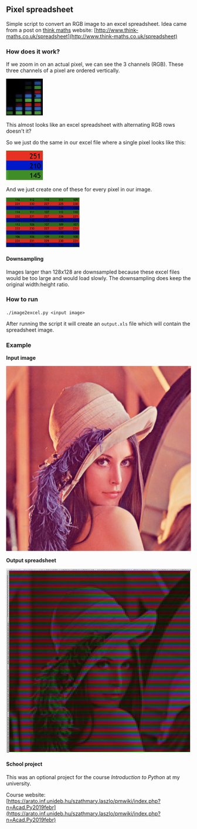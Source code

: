 ## Pixel spreadsheet

Simple script to convert an RGB image to an excel spreadsheet. Idea came from a post on [think maths](http://www.think-maths.co.uk/) website: [http://www.think-maths.co.uk/spreadsheet](http://www.think-maths.co.uk/spreadsheet)

### How does it work?

If we zoom in on an actual pixel, we can see the 3 channels (RGB). These three channels of a pixel are ordered vertically.

<img src="imgs/actualpixels.png" width=100 height=100>

This almost looks like an excel spreadsheet with alternating RGB rows doesn't it?

So we just do the same in our excel file where a single pixel looks like this:

<img src="imgs/apixelinexcel.png" width=100>

And we just create one of these for every pixel in our image.

<img src="imgs/pixinex.png" width=200>


#### Downsampling

Images larger than 128x128 are downsampled because these excel files would be too large and would load slowly. The downsampling does keep the original width:height ratio.

### How to run

`./image2excel.py <input image>`

After running the script it will create an `output.xls` file which will contain the spreadsheet image.

### Example

**Input image**

![](./imgs/lena.png)

**Output spreadsheet**

![](./imgs/lenaexcel.JPG)

#### School project

This was an optional project for the course *Introduction to Python* at my university.

Course website: 
[https://arato.inf.unideb.hu/szathmary.laszlo/pmwiki/index.php?n=Acad.Py2019febr](https://arato.inf.unideb.hu/szathmary.laszlo/pmwiki/index.php?n=Acad.Py2019febr)


